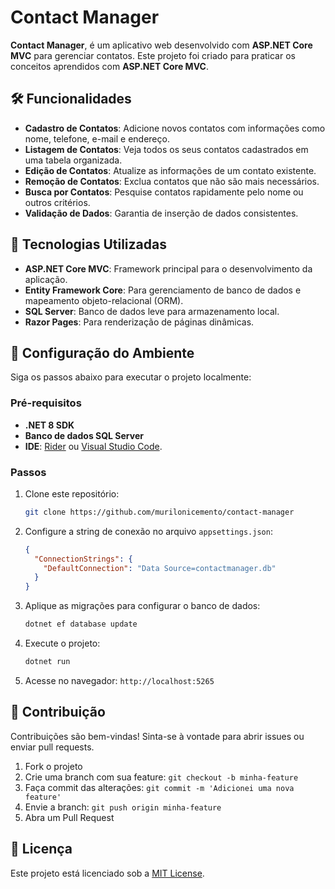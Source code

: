 # Contact Manager

**Contact Manager**, é um aplicativo web desenvolvido com **ASP.NET Core MVC** para gerenciar contatos. Este projeto foi criado para praticar os conceitos aprendidos com **ASP.NET Core MVC**.


## 🛠️ Funcionalidades

- **Cadastro de Contatos**: Adicione novos contatos com informações como nome, telefone, e-mail e endereço.
- **Listagem de Contatos**: Veja todos os seus contatos cadastrados em uma tabela organizada.
- **Edição de Contatos**: Atualize as informações de um contato existente.
- **Remoção de Contatos**: Exclua contatos que não são mais necessários.
- **Busca por Contatos**: Pesquise contatos rapidamente pelo nome ou outros critérios.
- **Validação de Dados**: Garantia de inserção de dados consistentes.


## 🚀 Tecnologias Utilizadas

- **ASP.NET Core MVC**: Framework principal para o desenvolvimento da aplicação.
- **Entity Framework Core**: Para gerenciamento de banco de dados e mapeamento objeto-relacional (ORM).
- **SQL Server**: Banco de dados leve para armazenamento local.
- **Razor Pages**: Para renderização de páginas dinâmicas.


## 🔧 Configuração do Ambiente

Siga os passos abaixo para executar o projeto localmente:

### Pré-requisitos
- **.NET 8 SDK**
- **Banco de dados SQL Server**
- **IDE**: [Rider](https://www.jetbrains.com/rider/) ou [Visual Studio Code](https://code.visualstudio.com/).

### Passos
1. Clone este repositório:
   ```bash
   git clone https://github.com/murilonicemento/contact-manager
   ```

2. Configure a string de conexão no arquivo `appsettings.json`:
   ```json
   {
     "ConnectionStrings": {
       "DefaultConnection": "Data Source=contactmanager.db"
     }
   }
   ```

3. Aplique as migrações para configurar o banco de dados:
   ```bash
   dotnet ef database update
   ```

4. Execute o projeto:
   ```bash
   dotnet run
   ```

5. Acesse no navegador: `http://localhost:5265`


## 🤝 Contribuição

Contribuições são bem-vindas! Sinta-se à vontade para abrir issues ou enviar pull requests.

1. Fork o projeto
2. Crie uma branch com sua feature: `git checkout -b minha-feature`
3. Faça commit das alterações: `git commit -m 'Adicionei uma nova feature'`
4. Envie a branch: `git push origin minha-feature`
5. Abra um Pull Request


## 📝 Licença

Este projeto está licenciado sob a [MIT License](LICENSE).


